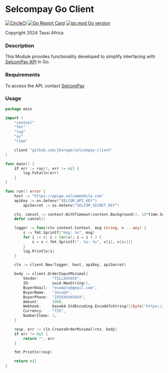 # Selcompay Go Client

[![CircleCI](https://dl.circleci.com/status-badge/img/circleci/Cy6tWW4wpE69Ftb8vdTAN9/E2TBj5h2YvKmwX36hcykvy/tree/main.svg?style=svg)](https://app.circleci.com/pipelines/github/Jkarage/selcompay-client)
[![Go Report Card](https://goreportcard.com/badge/github.com/jkarage/selcompay-client)](https://goreportcard.com/report/github.com/jkarage/selcompay-client)
[![go.mod Go version](https://img.shields.io/badge/Go-v1.23.1-blue)](https://github.com/Jkarage/selcompay-client)


Copyright 2024 Tausi Africa

### Description

This Module provides functionality developed to simplify interfacing with [SelcomPay API](https://developers.selcommobile.com/) in Go.

### Requirements

To access the API, contact [SelcomPay](https://www.selcom.net/selcom-pay-)

### Usage
```go
package main

import (
	"context"
	"fmt"
	"log"
	"os"
	"time"

	client "github.com/jkarage/selcompay-client"
)

func main() {
	if err := run(); err != nil {
		log.Fatalln(err)
	}
}

func run() error {
	host := "https://apigw.selcommobile.com"
	apiKey := os.Getenv("SELCOM_API_KEY")
    	apiSecret := os.Getenv("SELCOM_SECRET_KEY")

	ctx, cancel := context.WithTimeout(context.Background(), 10*time.Second)
	defer cancel()

	logger := func(ctx context.Context, msg string, v ...any) {
		s := fmt.Sprintf("msg: %s", msg)
		for i := 0; i < len(v); i = i + 2 {
			s = s + fmt.Sprintf(", %s: %v", v[i], v[i+1])
		}
		log.Println(s)
	}

	cln := client.New(logger, host, apiKey, apiSecret)

	body := client.OrderInputMinimal{
		Vendor:      "TILLXXXXXX",
		ID:          uuid.NewString(),
		BuyerEmail:  "example@gmail.com",
		BuyerName:   "Joseph",
		BuyerPhone:  "255XXXXXXXXX",
		Amount:      1000,
		Webhook:     base64.StdEncoding.EncodeToString([]byte("https://link.com/service")),
		Currency:    "TZS",
		NumberItems: 1,
	}

	resp, err := cln.CreateOrderMinimal(ctx, body)
	if err != nil {
		return "", err
	}

	fmt.Println(resp)

	return nil
}
```




